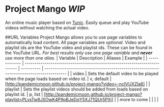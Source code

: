 # Project Mango *__WIP__*
An online music player based on [Tunic](http://hoonah.github.io/tunic/). Easily queue and play YouTube videos without watching the actual video.

##URL Variables
Project Mango allows you to use page variables to automatically load content. All page variables are *optional*. Video and playlist ids are the YouTube video and playlist ids. These can be found in the YouTube URL. *For best results only use one page variable and **never** use more than one alias.*
| Variable      | Description                                                                | Aliases    | Example                                                                                   |
| ------------- | -------------------------------------------------------------------------- | ---------- | ----------------------------------------------------------------------------------------- |
| video         | Sets the default video to be played when the page loads based on video id. | v, default | [http://pandemicmoon.github.io/project-mango?video=-ncIVUXZla8]                           |
| playlist      | Sets the playlist videos should be added from loads based on playlist id.  | p, list    | [http://pandemicmoon.github.io/project-mango?playlist=PLvsTw8JSOwK4P9pBJeDqY5XJ71QUr5PXi] |
| more to come  |                                                                            |            |                                                                                           |